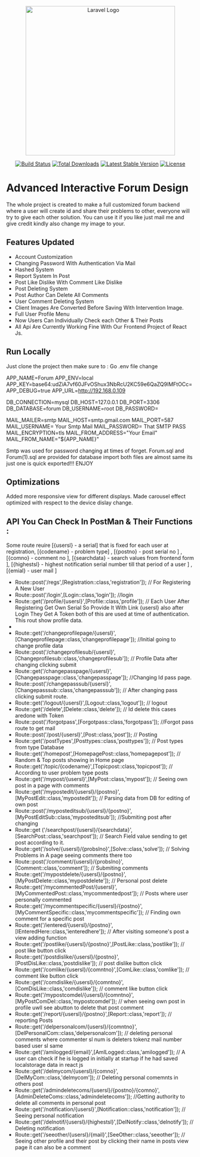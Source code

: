 <p align="center"><a href="https://laravel.com" target="_blank"><img src="https://raw.githubusercontent.com/laravel/art/master/logo-lockup/5%20SVG/2%20CMYK/1%20Full%20Color/laravel-logolockup-cmyk-red.svg" width="400" alt="Laravel Logo"></a></p>

<p align="center">
<a href="https://github.com/laravel/framework/actions"><img src="https://github.com/laravel/framework/workflows/tests/badge.svg" alt="Build Status"></a>
<a href="https://packagist.org/packages/laravel/framework"><img src="https://img.shields.io/packagist/dt/laravel/framework" alt="Total Downloads"></a>
<a href="https://packagist.org/packages/laravel/framework"><img src="https://img.shields.io/packagist/v/laravel/framework" alt="Latest Stable Version"></a>
<a href="https://packagist.org/packages/laravel/framework"><img src="https://img.shields.io/packagist/l/laravel/framework" alt="License"></a>
</p>



# Advanced Interactive Forum Design

The whole project is created to make a full customized forum backend where a user will create id and share their problems to other, everyone will try to give each other solution.
You can use it if you like just mail me and give credit kindly also change my image to your.



## Features Updated

- Account Customization
- Changing Password With Authentication Via Mail
- Hashed System
- Report System In Post
- Post Like Dislike With Comment Like Dislike
- Post Deleting System
- Post Author Can Delete All Comments
- User Comment Deleting System
- Client Images Are Converted Before Saving With Intervention Image.
- Full User Profile Menu
- Now Users Can Individually Check each Other & Their Posts
- All Api Are Currently Working Fine With Our Frontend Project of React Js.
  

## Run Locally

Just clone the project then make sure to : 
Go .env file change 

APP_NAME=Forum
APP_ENV=local
APP_KEY=base64:udZiA7vf60JFvOShux3NbRcU2KC59e6QaZQ9lMFtOCc=
APP_DEBUG=true
APP_URL=http://192.168.0.109

DB_CONNECTION=mysql
DB_HOST=127.0.0.1
DB_PORT=3306
DB_DATABASE=forum
DB_USERNAME=root
DB_PASSWORD=

MAIL_MAILER=smtp
MAIL_HOST=smtp.gmail.com
MAIL_PORT=587
MAIL_USERNAME= Your Smtp Mail
MAIL_PASSWORD= That SMTP PASS
MAIL_ENCRYPTION=tls
MAIL_FROM_ADDRESS="Your Email"
MAIL_FROM_NAME="${APP_NAME}"

Smtp was used for password changing at times of forget.
Forum.sql and Forum(1).sql are provided for database import both files are almost same its just one is quick exported!!! ENJOY

## Optimizations

Added more responsive view for different displays.
Made carousel effect optimized with respect to the device dislay change.


## API You Can Check In PostMan & Their Functions :
Some route reuire [{usersl} - a serial] that is fixed for each user at registration, [{codename} - problem type] , [{postno} - post serial no ] , [{comno} - comment no ], [{searchdata} - search values from frontend form ], [{highestsl} - highest notification serial number till that period of a user ] , [{emial} - user mail ] 

- Route::post('/regs',[Registration::class,'registration']); // For Registering A New User
- Route::post('/login',[Login::class,'login']); //login
- Route::get('/profile/{usersl}',[Profile::class,'profile']); // Each User After Registering Get Own Serial So Provide It With Link {usersl} also after Login They Get A Token both of this are used at time of authentication. This rout show profile data.
- 
- Route::get('/changeprofilepage/{usersl}',[Changeprofilepage::class,'changeprofilepage']); //Initial going to change profile data
- Route::post('/changeprofilesub/{usersl}',[Changeprofilesub::class,'changeprofilesub']);  // Profile Data after changing clicking submit
- Route::get('/changepasspage/{usersl}',[Changepasspage::class,'changepasspage']); //Changing Id pass page.
- Route::post('/changepasssub/{usersl}',[Changepasssub::class,'changepasssub']); // After changing pass clicking submit route.
- Route::get('/logout/{usersl}',[Logout::class,'logout']); // logout
- Route::get('/delete',[Delete::class,'delete']);  // Id delete this cases aredone with Token
- Route::post('/forgotpass',[Forgotpass::class,'forgotpass']); //Forgot pass route to get mail
- Route::post('/post/{usersl}',[Post::class,'post']);  // Posting
- Route::get('/postTypes',[Posttypes::class,'posttypes']); // Post types from type Database
- Route::get('/homepost',[HomepagePost::class,'homepagepost']);  // Random & Top posts showing in Home page
- Route::get('/topic/{codename}',[Topicpost::class,'topicpost']); // According to user problem type posts
- Route::get('/mypost/{usersl}',[MyPost::class,'mypost']); // Seeing own post in a page with comments
- Route::get('/mypostedit/{usersl}/{postno}',[MyPostEdit::class,'mypostedit']); // Parsing data from DB for editing of own post
- Route::post('/myposteditsub/{usersl}/{postno}',[MyPostEditSub::class,'myposteditsub']); //Submiting post after changing
- Route::get ('/searchpost/{usersl}/{searchdata}',[SearchPost::class,'searchpost']); // Search Field value sending to get post according to it.
- Route::get('/solve/{usersl}/{probslno}',[Solve::class,'solve']);  // Solving Problems in A page seeing comments there too
- Route::post('/comment/{usersl}/{probslno}',[Comment::class,'comment']); // Submiting comments
- Route::get('/mypostdelete/{usersl}/{postno}',[MyPostDelete::class,'mypostdelete']); // Personal post delete
- Route::get('/mycommentedPost/{usersl}',[MyCommentedPost::class,'mycommentedpost']); // Posts where user personally commented 
- Route::get('/mycommentspecific/{usersl}/{postno}',[MyCommentSpecific::class,'mycommentspecific']); // Finding own comment for a specific post
- Route::get('/ientered/{usersl}/{postno}',[IEnteredHere::class,'ienteredhere']); // After visiting someone's post a view adding function
- Route::get('/postlike/{usersl}/{postno}',[PostLike::class,'postlike']); // post like button click
- Route::get('/postdislike/{usersl}/{postno}',[PostDisLike::class,'postdislike']); // post dislike button click
- Route::get('/comlike/{usersl}/{comntno}',[ComLike::class,'comlike']); // comment like button click
- Route::get('/comdislike/{usersl}/{comntno}',[ComDisLike::class,'comdislike']); // comment like button click
- Route::get('/mypostcomdel/{usersl}/{comntno}',[MyPostComDel::class,'mypostcomdel']); // when seeing own post in profile uwll see abutton to delete that post comment
- Route::get('/report/{usersl}/{postno}',[Report::class,'report']); // reporting Posts
- Route::get('/delpersonalcom/{usersl}/{comntno}',[DelPersonalCom::class,'delpersonalcom']); // deleting personal comments where commenter sl num is deleters tokenz mail number based user sl same
- Route::get('/amilogged/{email}',[AmILogged::class,'amilogged']); // A user can check if he is logged in initially at startup if he had saved localstorage data in react js
- Route::get('/delmycom/{usersl}/{comno}',[DelMyCom::class,'delmycom']); // Deleting personal comemnts in others post
- Route::get('/admindeletecoms/{usersl}/{postno}/{comno}',[AdminDeleteComs::class,'admindeletecoms']); //Getting authority to delete all comments in personal post 
- Route::get('/notification/{usersl}',[Notification::class,'notification']); // Seeing personal notification
- Route::get('/delnotif/{usersl}/{highestsl}',[DelNotify::class,'delnotify']); // Deleting notification
- Route::get('/seeother/{usersl}/{mail}',[SeeOther::class,'seeother']); // Seeing other profile and their post by clicking their name in posts view page it can also be a comment 

